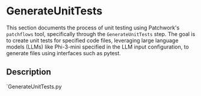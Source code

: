 # GenerateUnitTests

This section documents the process of unit testing using Patchwork's `patchflows` tool, specifically through the `GenerateUnitTests` step. The goal is to create unit tests for specified code files, leveraging large language models (LLMs) like Phi-3-mini specified in the LLM input configuration, to generate files using interfaces such as pytest.

## Description

`GenerateUnitTests.py
